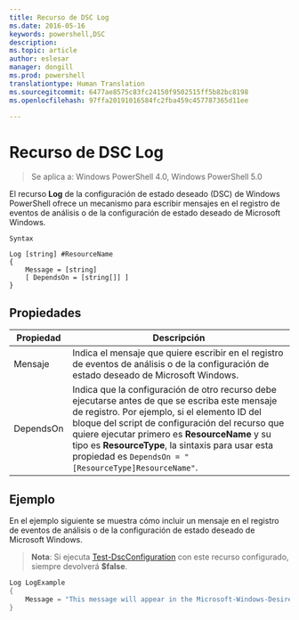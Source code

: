 ```yaml
---
title: Recurso de DSC Log
ms.date: 2016-05-16
keywords: powershell,DSC
description: 
ms.topic: article
author: eslesar
manager: dongill
ms.prod: powershell
translationtype: Human Translation
ms.sourcegitcommit: 6477ae8575c83fc24150f9502515ff5b82bc8198
ms.openlocfilehash: 97ffa20191016584fc2fba459c457787365d11ee

---
```


# Recurso de DSC Log 

> Se aplica a: Windows PowerShell 4.0, Windows PowerShell 5.0

El recurso __Log__ de la configuración de estado deseado (DSC) de Windows PowerShell ofrece un mecanismo para escribir mensajes en el registro de eventos de análisis o de la configuración de estado deseado de Microsoft Windows.

```
Syntax

Log [string] #ResourceName
{
    Message = [string]
    [ DependsOn = [string[]] ]
}
```

## Propiedades
|  Propiedad  |  Descripción   | 
|---|---| 
| Mensaje| Indica el mensaje que quiere escribir en el registro de eventos de análisis o de la configuración de estado deseado de Microsoft Windows.| 
| DependsOn | Indica que la configuración de otro recurso debe ejecutarse antes de que se escriba este mensaje de registro. Por ejemplo, si el elemento ID del bloque del script de configuración del recurso que quiere ejecutar primero es __ResourceName__ y su tipo es __ResourceType__, la sintaxis para usar esta propiedad es `DependsOn = "[ResourceType]ResourceName"`.| 

## Ejemplo

En el ejemplo siguiente se muestra cómo incluir un mensaje en el registro de eventos de análisis o de la configuración de estado deseado de Microsoft Windows.

> **Nota**: Si ejecuta [Test-DscConfiguration](https://technet.microsoft.com/en-us/library/dn407382.aspx) con este recurso configurado, siempre devolverá **$false**.

```powershell 
Log LogExample
{
    Message = "This message will appear in the Microsoft-Windows-Desired State Configuration/Analytic event log."
} 
```




<!--HONumber=Jun16_HO4-->


